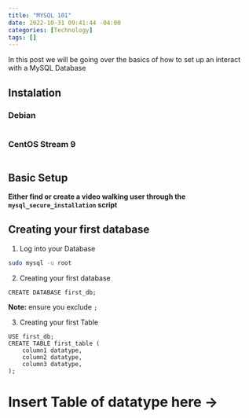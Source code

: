 ```yaml
---
title: "MYSQL 101"
date: 2022-10-31 09:41:44 -04:00
categories: [Technology]
tags: []
---
```

In this post we will be going over the basics of how to set up an interact with a MySQL Database

## Instalation
### Debian
``` bash


```

### CentOS Stream 9
``` bash


```

## Basic Setup
**Either find or create a video walking user through the `mysql_secure_installation` script**

## Creating your first database
1. Log into your Database
``` bash
sudo mysql -u root
```

2. Creating your first database
``` mysql
CREATE DATABASE first_db;
```

**Note:** ensure you exclude `;`

3. Creating your first Table
``` mysql 
USE first_db;
CREATE TABLE first_table (
    column1 datatype,
    column2 datatype,
    column3 datatype,
);
```

# Insert Table of datatype here ->